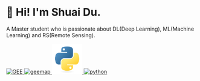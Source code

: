 # 👋 Hi! I'm Shuai Du.
A Master student who is passionate about DL(Deep Learning), ML(Machine Learning) and RS(Remote Sensing).

<p align="left">
  <a href="https://code.earthengine.google.com/" target="_blank">
    <img
      src="https://icons.iconarchive.com/icons/carlosjj/google-jfk/128/earth-engine-icon.png"
      alt="GEE"
      width="80"
      height="80"
    />
  </a>
  <a href="https://geemap.org/" target="_blank">
    <img
      src="https://geemap.org/assets/logo.png"
      alt="geemap"
      width="80"
      height="80"
    />
  </a>
  <a href="https://www.python.org" target="_blank">
    <img
      src="https://raw.githubusercontent.com/devicons/devicon/master/icons/python/python-original.svg"
      alt="python"
      width="80"
      height="80"
    />
  </a>
  <a href="https://jupyter.org/" target="_blank">
    <img
      src="	https://jupyter.org/assets/logos/rectanglelogo-greytext-orangebody-greymoons.svg"
      alt="python"
      width="160"
      height="80"
    />
  </a>
</p>


<!--
**Dushuai12138/Dushuai12138** is a ✨ _special_ ✨ repository because its `README.md` (this file) appears on your GitHub profile.

Here are some ideas to get you started:

![snake](./assets/github-contribution-grid-snake.svg)

- 🔭 I’m currently working on ...
- 🌱 I’m currently learning ...
- 👯 I’m looking to collaborate on ...
- 🤔 I’m looking for help with ...
- 💬 Ask me about ...
- 📫 How to reach me: ...
- 😄 Pronouns: ...
- ⚡ Fun fact: ...
-->
